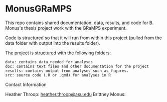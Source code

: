 # MonusGRaMPS
This repo contains shared documentation, data, results, and code for B. Monus's thesis project work with the GRaMPS experiment.

Code is structured so that it will run from within this project (pulled from the data folder with output into the results folder).

The project is structured with the following folders:

    data: contains data needed for analyses 
    doc: contains text files and other documentation for the project
    results: contains output from analyses such as figures.
    src: source code (.R or .qmd) for analyses in R

Contact Information

Heather Throop: heather.throop@asu.edu 
Brittney Monus: 
